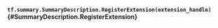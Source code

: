 #### `tf.summary.SummaryDescription.RegisterExtension(extension_handle)` {#SummaryDescription.RegisterExtension}



